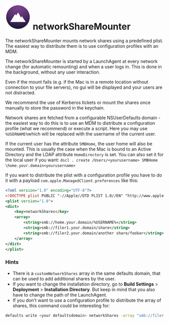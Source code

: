 # <img src="networkShareMounter.png" alt="drawing" width="80px"/> networkShareMounter

The networkShareMounter mounts network shares using a predefined plist. The easiest way to distribute them is to use configuration profiles with an MDM.

The networkShareMounter is started by a LaunchAgent at every network change (for automatic remounting) and when a user logs in. This is done in the background, without any user interaction.

Even if the mount fails (e.g. if the Mac is in a remote location without connection to your file servers), no gui will be displayed and your users are not distracted. 

We recommend the use of Kerberos tickets or mount the shares once manually to store the password in the keychain. 

Network shares are fetched from a configurable NSUserDefaults domain - the easiest way to do this is to use an MDM to distribute a configuration profile (what we recommend) or execute a script. Here you may use `%USERNAME%`which will be replaced with the username of the current user. 

If the current user has the attribute `SMBHome`, the user home will also be mounted. This is usually the case when the Mac is bound to an Active Directory and the LDAP attribute `HomeDirectory` is set. You can also set it for the local user if you want: `dscl . create /Users/<yourusername> SMBHome \home.your.domain<yourusername>`

If you want to distribute the plist with a configuration profile you have to do it with a payload `com.apple.ManagedClient.preferences` like this:

```xml
<?xml version="1.0" encoding="UTF-8"?>
<!DOCTYPE plist PUBLIC "-//Apple//DTD PLIST 1.0//EN" "http://www.apple.com/DTDs/PropertyList-1.0.dtd">
<plist version="1.0">
<dict>
	<key>networkShares</key>
	<array>
        <string>smb://home.your.domain/%USERNAME%</string>
		<string>smb://filer1.your.domain/share</string>
		<string>smb://filer2.your.domain/another share/foobar</string>
	</array>
</dict>
</plist>
```

### Hints

- There is a `customNetworkShares` array in the same defaults domain, that can be used to add additional shares by the user. 
- If you want to change the installation directory, go to **Build Settings** > **Deployment** > **Installation Directory**. But keep in mind that you also have to change the path of the LaunchAgent. 
- If you don't want to use a configuration profile to distribute the array of shares, this command could be interesting for: 

```sh
defaults write <your defaultsdomain> networkShares -array "smb://filer.your.domain/share" "smb://filer2.your.domain/home/Another Share/foobar" "smb://home.your.domain/%USERNAME%"
```